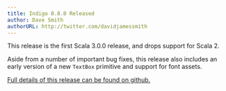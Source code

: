 ```yaml
---
title: Indigo 0.8.0 Released
author: Dave Smith
authorURL: http://twitter.com/davidjamessmith
---
```


This release is the first Scala 3.0.0 release, and drops support for Scala 2.

Aside from a number of important bug fixes, this release also includes an early version of a new `TextBox` primitive and support for font assets.

[Full details of this release can be found on github.](https://github.com/PurpleKingdomGames/indigo/releases/tag/v0.8.0)
